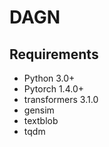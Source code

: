 # DAGN


## Requirements
* Python 3.0+
* Pytorch 1.4.0+
* transformers 3.1.0
* gensim
* textblob
* tqdm

